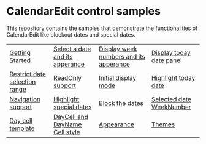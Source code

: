 # CalendarEdit control samples

This repository contains the samples that demonstrate the functionalities of CalendarEdit like blockout dates and special dates.

<table>
 <tr>
  <td><a href="Samples/Getting-Started">Getting Started</a></td>
  <td><a href="Samples/Select-Date">Select a date and its apperance</a></td> 
  <td><a href="Samples/Select-Date">Display week numbers and its apperance</a></td>
  <td><a href="Samples/Select-Date">Display today date panel</a></td>
 </tr>
 
  <tr>
  <td><a href="Samples/Restrict-Date">Restrict date selection range</a></td>
  <td><a href="Samples/Restrict-Date">ReadOnly support</a></td> 
  <td><a href="Samples/Select-Date">Initial display mode</a></td>
  <td><a href="Samples/Select-Date">Highlight today date</a></td>
 </tr>
 
  <tr>
  <td><a href="Samples/Navigation">Navigation support</a></td>
  <td><a href="Samples/SpecialDays">Highlight special dates</a></td> 
  <td><a href="Samples/Blackoutdates">Block the dates</a></td>
  <td><a href="Samples/WeekNumber">Selected date WeekNumber</a></td>
 </tr>
 
   <tr>
  <td><a href="Samples/Template">Day cell template</a></td>
  <td><a href="Samples/Style">DayCell and DayName Cell style</a></td> 
  <td><a href="Samples/Appearance">Appearance</a></td>
  <td><a href="Samples/Themes">Themes</a></td>
 </tr>
</table>
